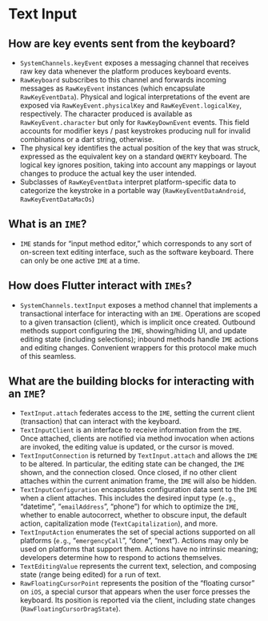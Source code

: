 # Text Input


## How are key events sent from the keyboard?

* `SystemChannels.keyEvent` exposes a messaging channel that receives raw key data whenever the platform produces keyboard events.
* `RawKeyboard` subscribes to this channel and forwards incoming messages as `RawKeyEvent` instances \(which encapsulate `RawKeyEventData`\). Physical and logical interpretations of the event are exposed via `RawKeyEvent.physicalKey` and `RawKeyEvent.logicalKey`, respectively. The character produced is available as `RawKeyEvent.character` but only for `RawKeyDownEvent` events. This field accounts for modifier keys / past keystrokes producing null for invalid combinations or a dart string, otherwise.
* The physical key identifies the actual position of the key that was struck, expressed as the equivalent key on a standard `QWERTY` keyboard. The logical key ignores position, taking into account any mappings or layout changes to produce the actual key the user intended.
* Subclasses of `RawKeyEventData` interpret platform-specific data to categorize the keystroke in a portable way \(`RawKeyEventDataAndroid`, `RawKeyEventDataMacOs`\)

## What is an `IME`?

* `IME` stands for “input method editor,” which corresponds to any sort of on-screen text editing interface, such as the software keyboard. There can only be one active `IME` at a time.

## How does Flutter interact with `IMEs`?

* `SystemChannels.textInput` exposes a method channel that implements a transactional interface for interacting with an `IME`. Operations are scoped to a given transaction \(client\), which is implicit once created. Outbound methods support configuring the `IME`, showing/hiding UI, and update editing state \(including selections\); inbound methods handle `IME` actions and editing changes. Convenient wrappers for this protocol make much of this seamless.

## What are the building blocks for interacting with an `IME`?

* `TextInput.attach` federates access to the `IME`, setting the current client \(transaction\) that can interact with the keyboard.
* `TextInputClient` is an interface to receive information from the `IME`. Once attached, clients are notified via method invocation when actions are invoked, the editing value is updated, or the cursor is moved.
* `TextInputConnection` is returned by `TextInput.attach` and allows the `IME` to be altered. In particular, the editing state can be changed, the `IME` shown, and the connection closed. Once closed, if no other client attaches within the current animation frame, the `IME` will also be hidden. 
* `TextInputConfiguration` encapsulates configuration data sent to the `IME` when a client attaches. This includes the desired input type \(`e.g`., “datetime”, “`emailAddress`”, “phone”\) for which to optimize the `IME`, whether to enable autocorrect, whether to obscure input, the default action, capitalization mode \(`TextCapitalization`\), and more. 
* `TextInputAction` enumerates the set of special actions supported on all platforms \(`e.g`., “`emergencyCall`”, “done”, “next”\). Actions may only be used on platforms that support them. Actions have no intrinsic meaning; developers determine how to respond to actions themselves.
* `TextEditingValue` represents the current text, selection, and composing state \(range being edited\) for a run of text.
* `RawFloatingCursorPoint` represents the position of the “floating cursor” on `iOS`, a special cursor that appears when the user force presses the keyboard. Its position is reported via the client, including state changes \(`RawFloatingCursorDragState`\).

